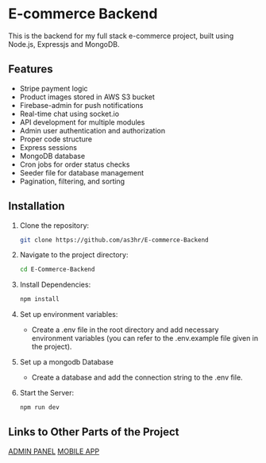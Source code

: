 # E-commerce Backend

This is the backend for my full stack e-commerce project, built using Node.js, Expressjs and MongoDB.

## Features
- Stripe payment logic
- Product images stored in AWS S3 bucket
- Firebase-admin for push notifications
- Real-time chat using socket.io
- API development for multiple modules
- Admin user authentication and authorization
- Proper code structure
- Express sessions
- MongoDB database
- Cron jobs for order status checks
- Seeder file for database management
- Pagination, filtering, and sorting

## Installation
1. Clone the repository:
   ```bash
   git clone https://github.com/as3hr/E-commerce-Backend
2. Navigate to the project directory:
   ```bash
   cd E-Commerce-Backend
3. Install Dependencies:
   ```bash
   npm install
4. Set up environment variables:
   - Create a .env file in the root directory and add necessary environment variables (you can refer to the .env.example file given in the project).
     
5. Set up a mongodb Database
   - Create a database and add the connection string to the .env file.
   
6. Start the Server:
   ```bash
   npm run dev

## Links to Other Parts of the Project
[ADMIN PANEL](https://github.com/as3hr/eCommerce-Admin-Panel)
[MOBILE APP](https://github.com/as3hr/E-commerce)

